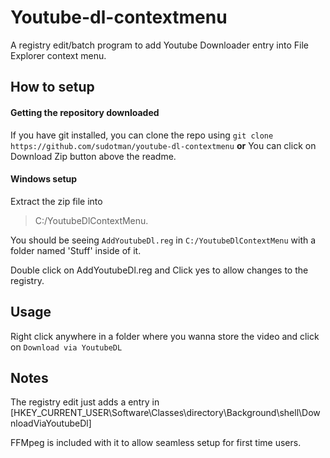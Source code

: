 # Youtube-dl-contextmenu
A registry edit/batch program to add Youtube Downloader entry into File Explorer context menu. 

## How to setup

#### Getting the repository downloaded
If you have git installed, you can clone the repo using 
`git clone https://github.com/sudotman/youtube-dl-contextmenu`
	**or**
You can click on Download Zip button above the readme.

#### Windows setup
Extract the zip file into 
>C:/YoutubeDlContextMenu. 

You should be seeing `AddYoutubeDl.reg` in `C:/YoutubeDlContextMenu` with a folder named 'Stuff' inside of it.

Double click on AddYoutubeDl.reg and Click yes to allow changes to the registry.

## Usage
Right click anywhere in a folder where you wanna store the video and click on `Download via YoutubeDL`

## Notes
The registry edit just adds a entry in [HKEY_CURRENT_USER\Software\Classes\directory\Background\shell\DownloadViaYoutubeDl] 

FFMpeg is included with it to allow seamless setup for first time users.
